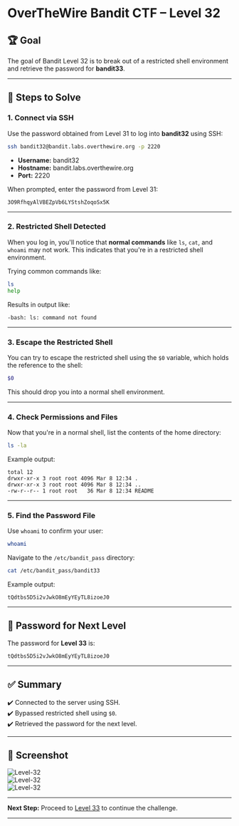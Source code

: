 # OverTheWire Bandit CTF – Level 32

## 🏆 **Goal**  
The goal of Bandit Level 32 is to break out of a restricted shell environment and retrieve the password for **bandit33**.

---

## 🚀 **Steps to Solve**

### 1. **Connect via SSH**  
Use the password obtained from Level 31 to log into **bandit32** using SSH:

```bash
ssh bandit32@bandit.labs.overthewire.org -p 2220
```

- **Username:** bandit32  
- **Hostname:** bandit.labs.overthewire.org  
- **Port:** 2220  

When prompted, enter the password from Level 31:

```
3O9RfhqyAlVBEZpVb6LYStshZoqoSx5K
```

---

### 2. **Restricted Shell Detected**  
When you log in, you'll notice that **normal commands** like `ls`, `cat`, and `whoami` may not work. This indicates that you're in a restricted shell environment.  

Trying common commands like:

```bash
ls
help
```

Results in output like:

```
-bash: ls: command not found
```

---

### 3. **Escape the Restricted Shell**  
You can try to escape the restricted shell using the `$0` variable, which holds the reference to the shell:

```bash
$0
```

This should drop you into a normal shell environment.

---

### 4. **Check Permissions and Files**  
Now that you're in a normal shell, list the contents of the home directory:

```bash
ls -la
```

Example output:
```
total 12
drwxr-xr-x 3 root root 4096 Mar 8 12:34 .
drwxr-xr-x 3 root root 4096 Mar 8 12:34 ..
-rw-r--r-- 1 root root   36 Mar 8 12:34 README
```

---

### 5. **Find the Password File**  
Use `whoami` to confirm your user:

```bash
whoami
```

Navigate to the `/etc/bandit_pass` directory:

```bash
cat /etc/bandit_pass/bandit33
```

Example output:
```
tQdtbs5D5i2vJwkO8mEyYEyTL8izoeJ0
```

---

## 🔑 **Password for Next Level**  
The password for **Level 33** is:

```
tQdtbs5D5i2vJwkO8mEyYEyTL8izoeJ0
```

---

## ✅ **Summary**  
✔️ Connected to the server using SSH.  
✔️ Bypassed restricted shell using `$0`.  
✔️ Retrieved the password for the next level.  

---

## 📸 **Screenshot**  
![Level-32](https://github.com/user-attachments/assets/61f2395f-87e6-42d1-878a-0902b7d9dc35)<br/>
![Level-32](https://github.com/user-attachments/assets/8c44f126-d1c9-4b0f-a698-0d0fa9d4debb)<br/>
![Level-32](https://github.com/user-attachments/assets/fb3174a0-1211-40b0-9884-154fe3a23172)

---

**Next Step:** Proceed to [Level 33](https://overthewire.org/wargames/bandit/bandit33.html) to continue the challenge.  

---
